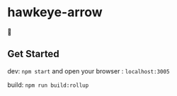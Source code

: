# hawkeye-arrow

🏹️

## Get Started

dev: `npm start` and open your browser : `localhost:3005`

build: `npm run build:rollup`